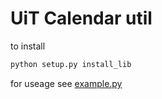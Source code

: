 # UiT Calendar util

to install

```sh
python setup.py install_lib 
```

for useage see [example.py](https://github.com/Frixxie/uit_calendar_util/blob/master/example.py)
